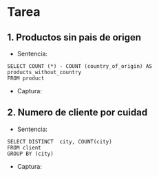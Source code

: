 # Tarea 
## 1. Productos sin pais de origen 
  - Sentencia:
  ```
  SELECT COUNT (*) - COUNT (country_of_origin) AS products_without_country
FROM product 
  ```
  - Captura:



## 2. Numero de cliente por cuidad 
  - Sentencia:
  ```
  SELECT DISTINCT  city, COUNT(city)
FROM client
GROUP BY (city)
  ```
  - Captura:


